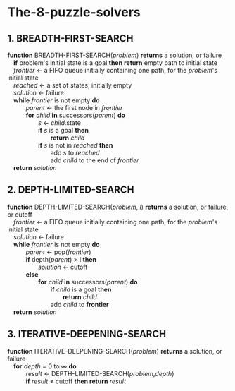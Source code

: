 # The-8-puzzle-solvers

## 1. BREADTH-FIRST-SEARCH

__function__ BREADTH-FIRST-SEARCH(_problem_) __returns__ a solution, or failure  
&emsp;__if__ problem's initial state is a goal __then return__ empty path to initial state  
&emsp;_frontier_ &larr; a FIFO queue initially containing one path, for the _problem_'s initial state  
&emsp;_reached_ &larr; a set of states; initially empty  
&emsp;_solution_ &larr; failure  
&emsp;__while__  _frontier_ is not empty __do__  
&emsp;&emsp;&emsp;_parent_ &larr; the first node in _frontier_  
&emsp;&emsp;&emsp;__for__ _child_ __in__ successors(_parent_) __do__   
&emsp;&emsp;&emsp;&emsp;&emsp;_s_ &larr; _child_.state  
&emsp;&emsp;&emsp;&emsp;&emsp;__if__ _s_ is a goal  __then__  
&emsp;&emsp;&emsp;&emsp;&emsp;&emsp;&emsp;__return__  _child_  
&emsp;&emsp;&emsp;&emsp;&emsp;__if__ _s_ is not in _reached_ __then__  
&emsp;&emsp;&emsp;&emsp;&emsp;&emsp;&emsp;add _s_ to _reached_  
&emsp;&emsp;&emsp;&emsp;&emsp;&emsp;&emsp;add _child_ to the end of _frontier_  
&emsp;__return__  _solution_


## 2. DEPTH-LIMITED-SEARCH

__function__ DEPTH-LIMITED-SEARCH(_problem_, _l_) __returns__ a solution, or failure, or cutoff  
&emsp;_frontier_ &larr; a FIFO queue initially containing one path, for the _problem_'s initial state  
&emsp;_solution_ &larr; failure  
&emsp;__while__  _frontier_ is not empty __do__  
&emsp;&emsp;&emsp;_parent_ &larr; pop(_frontier_)  
&emsp;&emsp;&emsp;__if__ depth(_parent_) > l __then__  
&emsp;&emsp;&emsp;&emsp;&emsp;_solution_ &larr; cutoff  
&emsp;&emsp;&emsp;__else__  
&emsp;&emsp;&emsp;&emsp;&emsp;__for__ _child_ __in__ successors(_parent_) __do__  
&emsp;&emsp;&emsp;&emsp;&emsp;&emsp;&emsp;__if__ _child_ is a goal __then__  
&emsp;&emsp;&emsp;&emsp;&emsp;&emsp;&emsp;&emsp;&emsp;__return__ _child_  
&emsp;&emsp;&emsp;&emsp;&emsp;&emsp;&emsp;add _child_ to __frontier__  
&emsp;__return__  _solution_  

## 3. ITERATIVE-DEEPENING-SEARCH

__function__ ITERATIVE-DEEPENING-SEARCH(_problem_) __returns__ a solution, or failure  
&emsp;__for__ _depth_ = 0 to &infin; __do__  
&emsp;&emsp;&emsp;_result_ &larr; DEPTH\-LIMITED\-SEARCH(_problem_,_depth_)  
&emsp;&emsp;&emsp;__if__ _result_ &ne; cutoff __then return__ _result_
